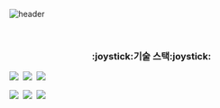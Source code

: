 
![header](https://capsule-render.vercel.app/api?text=Jawon&type=Rounded&color=auto&height=200)

<br/>
  
<h3 align="center">:joystick:기술 스택:joystick:</h3>

<img src="https://img.shields.io/badge/JavaScript-F9FF33?style=flat-square&logo=Javascript&logoColor=black"/>&nbsp;
<img src="https://img.shields.io/badge/React-33FFF7?style=flat-square&logo=react&logoColor=black"/>&nbsp;
<img src="https://img.shields.io/badge/TypeScript-3766AB?style=flat-square&logo=TypeScript&logoColor=white"/>&nbsp;

<img src="https://img.shields.io/badge/Vue.js-3CA805?style=flat-square&logo=Vue.js&logoColor=white"/>&nbsp;
<img src="https://img.shields.io/badge/CSS-053AA8?style=flat-square&logo=css3&logoColor=white"/>&nbsp;
<img src="https://img.shields.io/badge/StyledComponent-F570DF?style=flat-square&logo=styled-components&logoColor=white"/>&nbsp;
